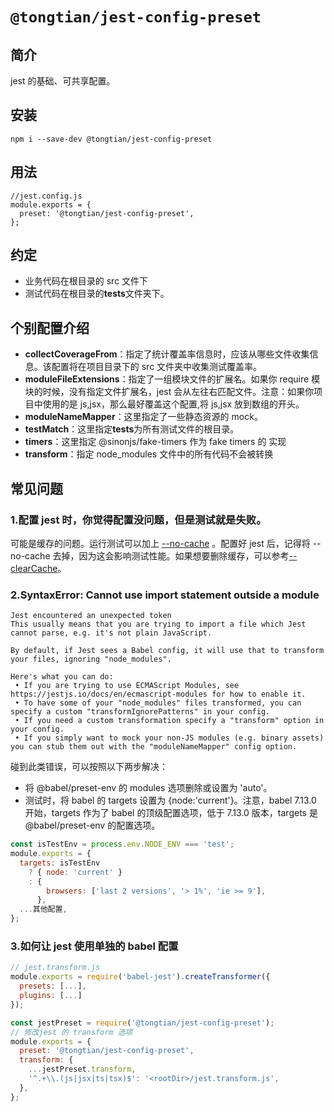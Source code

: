 # `@tongtian/jest-config-preset`

## 简介

jest 的基础、可共享配置。

## 安装

```
npm i --save-dev @tongtian/jest-config-preset
```

## 用法

```
//jest.config.js
module.exports = {
  preset: '@tongtian/jest-config-preset',
};
```

## 约定

- 业务代码在根目录的 src 文件下
- 测试代码在根目录的**tests**文件夹下。

## 个别配置介绍

- **collectCoverageFrom**：指定了统计覆盖率信息时，应该从哪些文件收集信息。该配置将在项目目录下的 src 文件夹中收集测试覆盖率。
- **moduleFileExtensions**：指定了一组模块文件的扩展名。如果你 require 模块的时候，没有指定文件扩展名，jest 会从左往右匹配文件。注意：如果你项目中使用的是 js,jsx，那么最好覆盖这个配置,将 js,jsx 放到数组的开头。
- **moduleNameMapper**：这里指定了一些静态资源的 mock。
- **testMatch**：这里指定**tests**为所有测试文件的根目录。
- **timers**：这里指定 @sinonjs/fake-timers 作为 fake timers 的 实现
- **transform**：指定 node_modules 文件中的所有代码不会被转换

## 常见问题

### 1.配置 jest 时，你觉得配置没问题，但是测试就是失败。

可能是缓存的问题。运行测试可以加上 [--no-cache](https://jestjs.io/docs/cli#--cache) 。配置好 jest 后，记得将 --no-cache 去掉，因为这会影响测试性能。如果想要删除缓存，可以参考[--clearCache](https://jestjs.io/docs/cli#--clearcache)。

### 2.SyntaxError: Cannot use import statement outside a module

    Jest encountered an unexpected token
    This usually means that you are trying to import a file which Jest cannot parse, e.g. it's not plain JavaScript.

    By default, if Jest sees a Babel config, it will use that to transform your files, ignoring "node_modules".

    Here's what you can do:
     • If you are trying to use ECMAScript Modules, see https://jestjs.io/docs/en/ecmascript-modules for how to enable it.
     • To have some of your "node_modules" files transformed, you can specify a custom "transformIgnorePatterns" in your config.
     • If you need a custom transformation specify a "transform" option in your config.
     • If you simply want to mock your non-JS modules (e.g. binary assets) you can stub them out with the "moduleNameMapper" config option.

碰到此类错误，可以按照以下两步解决：

- 将 @babel/preset-env 的 modules 选项删除或设置为 'auto'。
- 测试时，将 babel 的 targets 设置为 {node:'current'}。注意，babel 7.13.0 开始，targets 作为了 babel 的顶级配置选项，低于 7.13.0 版本，targets 是 @babel/preset-env 的配置选项。

```js
const isTestEnv = process.env.NODE_ENV === 'test';
module.exports = {
  targets: isTestEnv
    ? { node: 'current' }
    : {
        browsers: ['last 2 versions', '> 1%', 'ie >= 9'],
      },
  ...其他配置,
};
```

### 3.如何让 jest 使用单独的 babel 配置

```js
// jest.transform.js
module.exports = require('babel-jest').createTransformer({
  presets: [...],
  plugins: [...]
});
```

```js
const jestPreset = require('@tongtian/jest-config-preset');
// 修改jest 的 transform 选项
module.exports = {
  preset: '@tongtian/jest-config-preset',
  transform: {
    ...jestPreset.transform,
    '^.+\\.(js|jsx|ts|tsx)$': '<rootDir>/jest.transform.js',
  },
};
```
